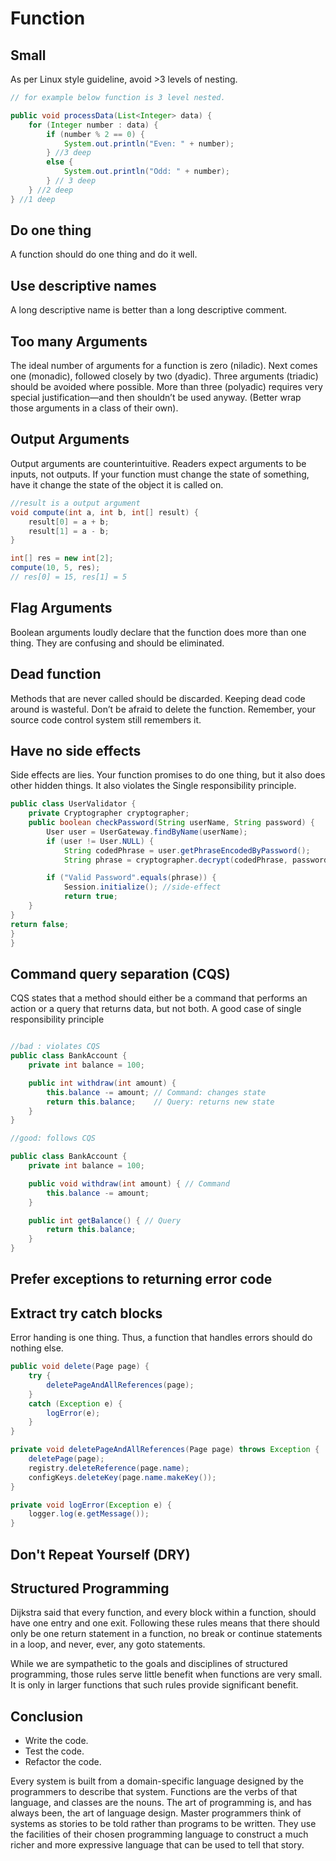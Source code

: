# Function

## Small

As per Linux style guideline, avoid >3 levels of nesting.

```java
// for example below function is 3 level nested.

public void processData(List<Integer> data) {
    for (Integer number : data) {
        if (number % 2 == 0) { 
            System.out.println("Even: " + number);
        } //3 deep 
        else { 
            System.out.println("Odd: " + number);
        } // 3 deep
    } //2 deep
} //1 deep

```

## Do one thing

A function should do one thing and do it well.

## Use descriptive names

A long descriptive name is better than a long descriptive comment.

## Too many Arguments

The ideal number of arguments for a function is zero (niladic). Next comes one (monadic), followed
closely by two (dyadic). Three arguments (triadic) should be avoided where possible. More than three
(polyadic) requires very special justification—and then shouldn’t be used anyway. (Better wrap those arguments
in a class of their own).

## Output Arguments

Output arguments are counterintuitive. Readers expect arguments to be inputs, not outputs.
If your function must change the state of something, have it change the state of the
object it is called on.

```java
//result is a output argument
void compute(int a, int b, int[] result) {
    result[0] = a + b;
    result[1] = a - b;
}

int[] res = new int[2];
compute(10, 5, res);
// res[0] = 15, res[1] = 5
```

## Flag Arguments

Boolean arguments loudly declare that the function does more than one thing. They are
confusing and should be eliminated.

## Dead function

Methods that are never called should be discarded. Keeping dead code around is wasteful.
Don’t be afraid to delete the function. Remember, your source code control system still
remembers it.

## Have no side effects

Side effects are lies. Your function promises to do one thing, but it also does other hidden things. It also violates the 
Single responsibility principle.

```java
public class UserValidator {
    private Cryptographer cryptographer;
    public boolean checkPassword(String userName, String password) {
        User user = UserGateway.findByName(userName);
        if (user != User.NULL) {
            String codedPhrase = user.getPhraseEncodedByPassword();
            String phrase = cryptographer.decrypt(codedPhrase, password);

        if ("Valid Password".equals(phrase)) {
            Session.initialize(); //side-effect
            return true;
    }
}
return false;
}
}

```

## Command query separation (CQS)

CQS states that a method should either be a command that performs an action or a query that returns data, but not both.
A good case of single responsibility principle

```java

//bad : violates CQS
public class BankAccount {
    private int balance = 100;

    public int withdraw(int amount) {
        this.balance -= amount; // Command: changes state
        return this.balance;    // Query: returns new state
    }
}

//good: follows CQS

public class BankAccount {
    private int balance = 100;

    public void withdraw(int amount) { // Command
        this.balance -= amount;
    }

    public int getBalance() { // Query
        return this.balance;
    }
}

```

## Prefer exceptions to returning error code

## Extract try catch blocks

Error handing is one thing. Thus, a function that handles errors should do nothing else.

```java
public void delete(Page page) {
    try {
        deletePageAndAllReferences(page);
    }
    catch (Exception e) {
        logError(e);
    }
}

private void deletePageAndAllReferences(Page page) throws Exception {
    deletePage(page);
    registry.deleteReference(page.name);
    configKeys.deleteKey(page.name.makeKey());
}

private void logError(Exception e) {
    logger.log(e.getMessage());
}

````

## Don't Repeat Yourself (DRY)

## Structured Programming

Dijkstra said that every function, and every block within a function, should have one entry and one exit. 
Following these rules means that there should only be one return statement in a function, no break or continue 
statements in a loop, and never, ever, any goto statements.

While we are sympathetic to the goals and disciplines of structured programming,
those rules serve little benefit when functions are very small. It is only in larger functions
that such rules provide significant benefit.

## Conclusion

- Write the code.
- Test the code.
- Refactor the code.

Every system is built from a domain-specific language designed by the programmers to describe that system. 
Functions are the verbs of that language, and classes are the nouns.
The art of programming is, and has always been, the art of language design.
	Master programmers think of systems as stories to be told rather than programs to be written. They use the facilities of their 
chosen programming language to construct a much richer and more expressive language that can be used to tell that story.